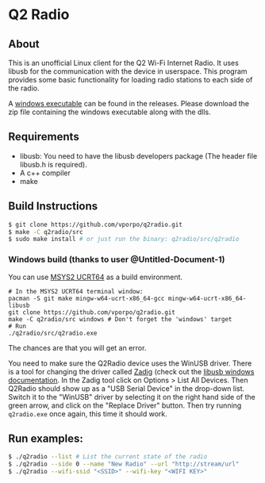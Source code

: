 # Q2 Radio

## About
This is an unofficial Linux client for the Q2 Wi-Fi Internet Radio.
It uses libusb for the communication with the device in userspace.
This program provides some basic functionality for loading radio stations to each side of the radio.

A [windows executable](https://github.com/vporpo/q2radio/releases) can be found in the releases. Please download the zip file containing the windows executable along with the dlls.

## Requirements
* libusb: You need to have the libusb developers package (The header file libusb.h is required).
* A c++ compiler
* make

## Build Instructions
```bash
$ git clone https://github.com/vporpo/q2radio.git
$ make -C q2radio/src
$ sudo make install # or just run the binary: q2radio/src/q2radio
```
### Windows build (thanks to user @Untitled-Document-1)
You can use [MSYS2 UCRT64](https://www.msys2.org/) as a build environment.
```
# In the MSYS2 UCRT64 terminal window:
pacman -S git make mingw-w64-ucrt-x86_64-gcc mingw-w64-ucrt-x86_64-libusb
git clone https://github.com/vporpo/q2radio.git
make -C q2radio/src windows # Don't forget the 'windows' target
# Run
./q2radio/src/q2radio.exe
```
The chances are that you will get an error.

You need to make sure the Q2Radio device uses the WinUSB driver.
There is a tool for changing the driver called [Zadig](https://zadig.akeo.ie) (check out the [libusb windows documentation](https://github.com/libusb/libusb/wiki/Windows#how-to-use-libusb-on-windows).
In the Zadig tool click on Options > List All Devices. Then Q2Radio should show up as a "USB Serial Device" in the drop-down list.
Switch it to the "WinUSB" driver by selecting it on the right hand side of the green arrow, and click on the "Replace Driver" button.
Then try running `q2radio.exe` once again, this time it should work.

## Run examples:
```bash
$ ./q2radio --list # List the current state of the radio
$ ./q2radio --side 0 --name "New Radio" --url "http://stream/url"
$ ./q2radio --wifi-ssid "<SSID>" --wifi-key "<WIFI KEY>"

```
